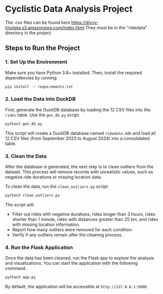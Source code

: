 # Cyclistic Data Analysis Project

The .csv files can be found here https://divvy-tripdata.s3.amazonaws.com/index.html
They must be in the "ridedata" directory in the project.

## Steps to Run the Project

### 1. Set Up the Environment

Make sure you have Python 3.8+ installed. Then, install the required dependencies by running:

```bash
pip install -r requirements.txt
```

### 2. Load the Data into DuckDB

First, generate the DuckDB database by loading the 12 CSV files into the `rides` table. Use the `gen_db.py` script:

```bash
python3 gen_db.py
```

This script will create a DuckDB database named `ridedata.ddb` and load all 12 CSV files (from September 2023 to August 2024) into a consolidated table.

### 3. Clean the Data

After the database is generated, the next step is to clean outliers from the dataset. This process will remove records with unrealistic values, such as negative ride durations or missing location data.

To clean the data, run the `clean_outliers.py` script:

```bash
python3 clean_outliers.py
```

The script will:
- Filter out rides with negative durations, rides longer than 3 hours, rides shorter than 1 minute, rides with distances greater than 25 km, and rides with missing location information.
- Report how many outliers were removed for each condition.
- Verify if any outliers remain after the cleaning process.

### 4. Run the Flask Application

Once the data has been cleaned, run the Flask app to explore the analysis and visualizations. You can start the application with the following command:

```bash
python3 app.py
```

By default, the application will be accessible at `http://127.0.0.1:5000`.

